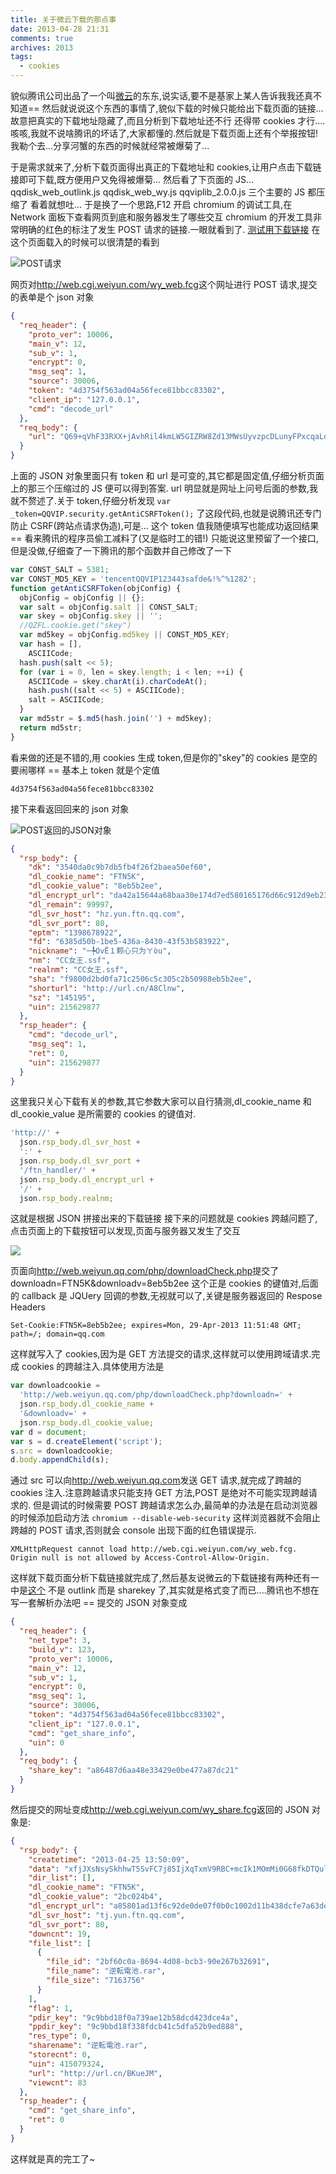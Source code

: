 ```yaml
---
title: 关于微云下载的那点事
date: 2013-04-28 21:31
comments: true
archives: 2013
tags:
  - cookies
---
```


貌似腾讯公司出品了一个叫[微云](http://www.weiyun.com/index.html)的东东,说实话,要不是基家上某人告诉我我还真不知道==
然后就说说这个东西的事情了,貌似下载的时候只能给出下载页面的链接...故意把真实的下载地址隐藏了,而且分析到下载地址还不行
还得带 cookies 才行....咳咳,我就不说啥腾讯的坏话了,大家都懂的.然后就是下载页面上还有个举报按钮!我勒个去...分享河蟹的东西的时候就经常被爆菊了...

于是需求就来了,分析下载页面得出真正的下载地址和 cookies,让用户点击下载链接即可下载,既方便用户又免得被爆菊...
然后看了下页面的 JS... qqdisk_web_outlink.js qqdisk_web_wy.js qqviplib_2.0.0.js 三个主要的 JS 都压缩了
看着就想吐... 于是换了一个思路,F12 开启 chromium 的调试工具,在 Network 面板下查看网页到底和服务器发生了哪些交互
chromium 的开发工具非常明确的红色的标注了发生 POST 请求的链接.一眼就看到了.
[测试用下载链接](http://www.weiyun.com/web/outlink.html?Q69+qVhF33RXX+jAvhRil4kmLW5GIZRW8Zd13MWsUyvzpcDLunyFPxcqaLdUNtq5FfLp9Oj65Xr2XxTn298qsOWHWHqVdGuP7q1xMT4Do/y34dP00q4H7gpr94udJr/d2H23l0QGIKteptOEY1bTYLwkc+BRRdYEFvNb36XnUMBrS8pMf8RqoLJiAPrbXgYeBFvAwJu13QPHiQOe2lxS2i+V7/UDRpJr2qz8FqnOTHSQhaNXD+8s7uZIyaWH8INMc1Ls9Ay1XOc=)
在这个页面载入的时候可以很清楚的看到

![POST请求](https://lh4.googleusercontent.com/-ucFWlUgjt48/UX3Na09k-EI/AAAAAAAATTs/0EQyyTSdvlU/s2560/2013-04-29-093107_1365x566_scrot.png)

网页对<http://web.cgi.weiyun.com/wy_web.fcg>这个网址进行 POST 请求,提交的表单是个 json 对象

```json
{
  "req_header": {
    "proto_ver": 10006,
    "main_v": 12,
    "sub_v": 1,
    "encrypt": 0,
    "msg_seq": 1,
    "source": 30006,
    "token": "4d3754f563ad04a56fece81bbcc83302",
    "client_ip": "127.0.0.1",
    "cmd": "decode_url"
  },
  "req_body": {
    "url": "Q69+qVhF33RXX+jAvhRil4kmLW5GIZRW8Zd13MWsUyvzpcDLunyFPxcqaLdUNtq5FfLp9Oj65Xr2XxTn298qsOWHWHqVdGuP7q1xMT4Do/y34dP00q4H7gpr94udJr/d2H23l0QGIKteptOEY1bTYLwkc+BRRdYEFvNb36XnUMBrS8pMf8RqoLJiAPrbXgYeBFvAwJu13QPHiQOe2lxS2i+V7/UDRpJr2qz8FqnOTHSQhaNXD+8s7uZIyaWH8INMc1Ls9Ay1XOc="
  }
}
```

上面的 JSON 对象里面只有 token 和 url 是可变的,其它都是固定值,仔细分析页面上的那三个压缩过的 JS 便可以得到答案.
url 明显就是网址上问号后面的参数,我就不赘述了.关于 token,仔细分析发现 `var _token=QQVIP.security.getAntiCSRFToken();`
了这段代码,也就是说腾讯还专门防止 CSRF(跨站点请求伪造),可是... 这个 token 值我随便填写也能成功返回结果 == 看来腾讯的程序员偷工减料了(又是临时工的错!)
只能说这里预留了一个接口,但是没做,仔细查了一下腾讯的那个函数并自己修改了一下

```js
var CONST_SALT = 5381;
var CONST_MD5_KEY = 'tencentQQVIP123443safde&!%^%1282';
function getAntiCSRFToken(objConfig) {
  objConfig = objConfig || {};
  var salt = objConfig.salt || CONST_SALT;
  var skey = objConfig.skey || '';
  //QZFL.cookie.get("skey")
  var md5key = objConfig.md5key || CONST_MD5_KEY;
  var hash = [],
    ASCIICode;
  hash.push(salt << 5);
  for (var i = 0, len = skey.length; i < len; ++i) {
    ASCIICode = skey.charAt(i).charCodeAt();
    hash.push((salt << 5) + ASCIICode);
    salt = ASCIICode;
  }
  var md5str = $.md5(hash.join('') + md5key);
  return md5str;
}
```

看来做的还是不错的,用 cookies 生成 token,但是你的"skey"的 cookies 是空的要闹哪样 == 基本上 token 就是个定值

```
4d3754f563ad04a56fece81bbcc83302
```

接下来看返回回来的 json 对象

![POST返回的JSON对象](https://lh3.googleusercontent.com/-k4YDmt1pE5U/UX3Qm4FtssI/AAAAAAAATUY/yYOPPMky_CU/s2560/2013-04-29-094459_1363x571_scrot.png)

```json
{
  "rsp_body": {
    "dk": "3540da0c9b7db5fb4f26f2baea50ef60",
    "dl_cookie_name": "FTN5K",
    "dl_cookie_value": "8eb5b2ee",
    "dl_encrypt_url": "da42a15644a68baa30e174d7ed580165176d66c912d9eb235bb4d01363a32e739fc68cab7402869010e99ab64d899c2dd537b2ffc39e3464732acc7ac1413ec4",
    "dl_remain": 99997,
    "dl_svr_host": "hz.yun.ftn.qq.com",
    "dl_svr_port": 80,
    "eptm": "1398678922",
    "fd": "6385d50b-1be5-436a-8430-43f53b583922",
    "nickname": "─╄OvЁ１颗心只为ㄚòu",
    "nm": "CC女王.ssf",
    "realnm": "CC女王.ssf",
    "sha": "f9800d2bd0fa71c2506c5c305c2b50988eb5b2ee",
    "shorturl": "http://url.cn/A8Clnw",
    "sz": "145195",
    "uin": 215629877
  },
  "rsp_header": {
    "cmd": "decode_url",
    "msg_seq": 1,
    "ret": 0,
    "uin": 215629877
  }
}
```

这里我只关心下载有关的参数,其它参数大家可以自行猜测,dl_cookie_name 和 dl_cookie_value 是所需要的 cookies 的键值对.

```js
'http://' +
  json.rsp_body.dl_svr_host +
  ':' +
  json.rsp_body.dl_svr_port +
  '/ftn_handler/' +
  json.rsp_body.dl_encrypt_url +
  '/' +
  json.rsp_body.realnm;
```

这就是根据 JSON 拼接出来的下载链接
接下来的问题就是 cookies 跨越问题了,点击页面上的下载按钮可以发现,页面与服务器又发生了交互

![](https://lh4.googleusercontent.com/-0p2qXxU_V2U/UX3SepoENOI/AAAAAAAATU0/6fgUOyaR6FI/s2560/2013-04-29-095256_1363x569_scrot.png)

页面向<http://web.weiyun.qq.com/php/downloadCheck.php>提交了 downloadn=FTN5K&downloadv=8eb5b2ee 这个正是 cookies 的键值对,后面的 callback 是 JQUery 回调的参数,无视就可以了,关键是服务器返回的 Respose Headers

```
Set-Cookie:FTN5K=8eb5b2ee; expires=Mon, 29-Apr-2013 11:51:48 GMT; path=/; domain=qq.com
```

这样就写入了 cookies,因为是 GET 方法提交的请求,这样就可以使用跨域请求.完成 cookies 的跨越注入.具体使用方法是

```js
var downloadcookie =
  'http://web.weiyun.qq.com/php/downloadCheck.php?downloadn=' +
  json.rsp_body.dl_cookie_name +
  '&downloadv=' +
  json.rsp_body.dl_cookie_value;
var d = document;
var s = d.createElement('script');
s.src = downloadcookie;
d.body.appendChild(s);
```

通过 src 可以向<http://web.weiyun.qq.com>发送 GET 请求,就完成了跨越的 cookies 注入.注意跨越请求只能支持 GET 方法,POST 是绝对不可能实现跨越请求的.
但是调试的时候需要 POST 跨越请求怎么办,最简单的办法是在启动浏览器的时候添加启动方法 `chromium --disable-web-security` 这样浏览器就不会阻止
跨越的 POST 请求,否则就会 console 出现下面的红色错误提示.

```
XMLHttpRequest cannot load http://web.cgi.weiyun.com/wy_web.fcg. Origin null is not allowed by Access-Control-Allow-Origin.
```

这样就下载页面分析下载链接就完成了,然后基友说微云的下载链接有两种还有一中是[这个](http://www.weiyun.com/share.html?sharekey=a86487d6aa48e33429e0be477a87dc21)
不是 outlink 而是 sharekey 了,其实就是格式变了而已....腾讯也不想在写一套解析办法吧 == 提交的 JSON 对象变成

```json
{
  "req_header": {
    "net_type": 3,
    "build_v": 123,
    "proto_ver": 10006,
    "main_v": 12,
    "sub_v": 1,
    "encrypt": 0,
    "msg_seq": 1,
    "source": 30006,
    "token": "4d3754f563ad04a56fece81bbcc83302",
    "client_ip": "127.0.0.1",
    "cmd": "get_share_info",
    "uin": 0
  },
  "req_body": {
    "share_key": "a86487d6aa48e33429e0be477a87dc21"
  }
}
```

然后提交的网址变成<http://web.cgi.weiyun.com/wy_share.fcg>返回的 JSON 对象是:

```json
{
  "rsp_body": {
    "createtime": "2013-04-25 13:50:09",
    "data": "xfjJXsNsySkhhwT5SvFC7j85IjXqTxmV9RBC+mcIk1MOmMi0G68fkDTQulEHnBwSPO3Zs/6oAR/k5WLMkpiezA2NFpoCI1LRe2vrko9mMVrP1PcrGnJY26n7Iogto20Wq6aIBm7VjNI9+D2TmXWw4LodHzIf4VhMMGRDacvH04yd4+W/fwG6BbpQKOma42CbA4d8OGken8hNFnnxjE5QIO5GKCPjgsKpxQtPsM0nNbgvKfnLdcPrvcnT+Dm5ZQbZnkdj022QE2ZzXGNfX0c1IA==",
    "dir_list": [],
    "dl_cookie_name": "FTN5K",
    "dl_cookie_value": "2bc024b4",
    "dl_encrypt_url": "a85801ad13f6c92de0de07f0b0c1002d11b438dcfe7a63de37dce08e9a0db51b0789677db4a256a57085b66b52ebe680ab796e9f5c844e620884a443b397339e",
    "dl_svr_host": "tj.yun.ftn.qq.com",
    "dl_svr_port": 80,
    "downcnt": 19,
    "file_list": [
      {
        "file_id": "2bf60c0a-8694-4d08-bcb3-90e267b32691",
        "file_name": "逆転電池.rar",
        "file_size": "7163756"
      }
    ],
    "flag": 1,
    "pdir_key": "9c9bbd18f0a739ae12b58dcd423dce4a",
    "ppdir_key": "9c9bbd18f338fdcb41c5dfa52b9ed888",
    "res_type": 0,
    "sharename": "逆転電池.rar",
    "storecnt": 0,
    "uin": 415079324,
    "url": "http://url.cn/BKueJM",
    "viewcnt": 83
  },
  "rsp_header": {
    "cmd": "get_share_info",
    "ret": 0
  }
}
```

这样就是真的完工了~
